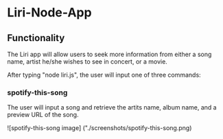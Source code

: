 # Liri-Node-App

## Functionality

The Liri app will allow users to seek more information from either a song name, artist he/she wishes to see in concert, or a movie.  

After typing "node liri.js", the user will input one of three commands:

### spotify-this-song

The user will input a song and retrieve the artits name, album name, and a preview URL of the song.

![spotify-this-song image] ("./screenshots/spotify-this-song.png)
